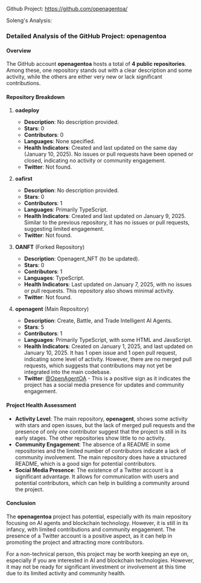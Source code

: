 Github Project: https://github.com/openagentoa/

Soleng's Analysis:

### Detailed Analysis of the GitHub Project: openagentoa

#### Overview
The GitHub account **openagentoa** hosts a total of **4 public repositories**. Among these, one repository stands out with a clear description and some activity, while the others are either very new or lack significant contributions. 

#### Repository Breakdown

1. **oadeploy**
   - **Description**: No description provided.
   - **Stars**: 0
   - **Contributors**: 0
   - **Languages**: None specified.
   - **Health Indicators**: Created and last updated on the same day (January 10, 2025). No issues or pull requests have been opened or closed, indicating no activity or community engagement.
   - **Twitter**: Not found.

2. **oafirst**
   - **Description**: No description provided.
   - **Stars**: 0
   - **Contributors**: 1
   - **Languages**: Primarily TypeScript.
   - **Health Indicators**: Created and last updated on January 9, 2025. Similar to the previous repository, it has no issues or pull requests, suggesting limited engagement.
   - **Twitter**: Not found.

3. **OANFT** (Forked Repository)
   - **Description**: Openagent_NFT (to be updated).
   - **Stars**: 0
   - **Contributors**: 1
   - **Languages**: TypeScript.
   - **Health Indicators**: Last updated on January 7, 2025, with no issues or pull requests. This repository also shows minimal activity.
   - **Twitter**: Not found.

4. **openagent** (Main Repository)
   - **Description**: Create, Battle, and Trade Intelligent AI Agents.
   - **Stars**: 5
   - **Contributors**: 1
   - **Languages**: Primarily TypeScript, with some HTML and JavaScript.
   - **Health Indicators**: Created on January 1, 2025, and last updated on January 10, 2025. It has 1 open issue and 1 open pull request, indicating some level of activity. However, there are no merged pull requests, which suggests that contributions may not yet be integrated into the main codebase.
   - **Twitter**: [@OpenAgentOA](https://x.com/OpenAgentOA) - This is a positive sign as it indicates the project has a social media presence for updates and community engagement.

#### Project Health Assessment
- **Activity Level**: The main repository, **openagent**, shows some activity with stars and open issues, but the lack of merged pull requests and the presence of only one contributor suggest that the project is still in its early stages. The other repositories show little to no activity.
- **Community Engagement**: The absence of a README in some repositories and the limited number of contributors indicate a lack of community involvement. The main repository does have a structured README, which is a good sign for potential contributors.
- **Social Media Presence**: The existence of a Twitter account is a significant advantage. It allows for communication with users and potential contributors, which can help in building a community around the project.

#### Conclusion
The **openagentoa** project has potential, especially with its main repository focusing on AI agents and blockchain technology. However, it is still in its infancy, with limited contributions and community engagement. The presence of a Twitter account is a positive aspect, as it can help in promoting the project and attracting more contributors.

For a non-technical person, this project may be worth keeping an eye on, especially if you are interested in AI and blockchain technologies. However, it may not be ready for significant investment or involvement at this time due to its limited activity and community health.